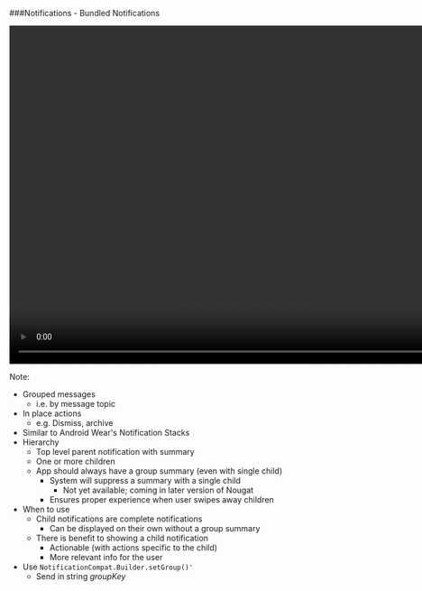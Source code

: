 ###Notifications - Bundled Notifications

<!--<img src="img/notifications-1.png" height="500" />-->

<video id="moment-video" class="feature-video" height="600" loop="loop" data-mobile-poster="https://www.android.com/static/2016/img/versions/nougat/settings-poster.jpg">
    <source class="mp4" src="https://www.android.com/static/2016/videos/nougat/ontap.mp4" type="video/mp4">
    <source class="webm" src="https://www.android.com/static/2016/videos/nougat/ontap.webm" type="video/webm">
</video>

Note:
+ Grouped messages
    + i.e. by message topic
+ In place actions
    + e.g. Dismiss, archive
+ Similar to Android Wear's Notification Stacks
+ Hierarchy
    + Top level parent notification with summary
    + One or more children
    + App should always have a group summary (even with single child)
        + System will suppress a summary with a single child
            + Not yet available; coming in later version of Nougat
        + Ensures proper experience when user swipes away children
+ When to use
    + Child notifications are complete notifications
        + Can be displayed on their own without a group summary
    + There is benefit to showing a child notification
        + Actionable (with actions specific to the child)
        + More relevant info for the user
+ Use `NotificationCompat.Builder.setGroup()'`
    + Send in string _groupKey_
        